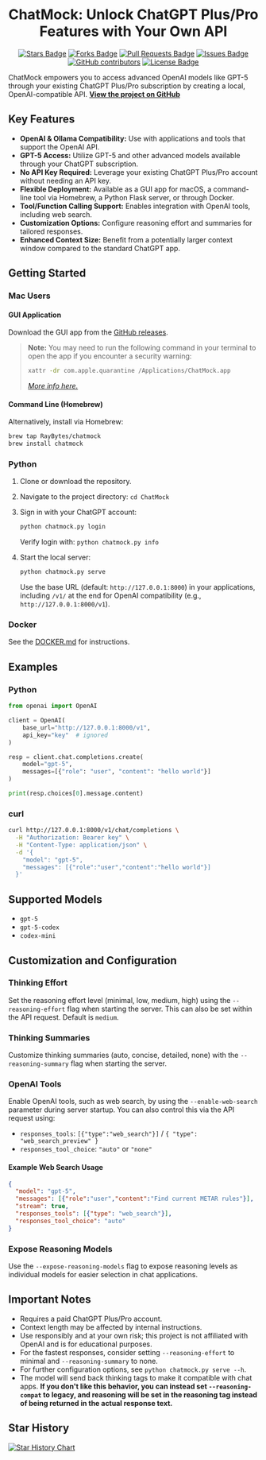 <div align="center">
  <h1>ChatMock: Unlock ChatGPT Plus/Pro Features with Your Own API</h1>
  <div align="center">
    <a href="https://github.com/RayBytes/ChatMock/stargazers"><img src="https://img.shields.io/github/stars/RayBytes/ChatMock" alt="Stars Badge"/></a>
    <a href="https://github.com/RayBytes/ChatMock/network/members"><img src="https://img.shields.io/github/forks/RayBytes/ChatMock" alt="Forks Badge"/></a>
    <a href="https://github.com/RayBytes/ChatMock/pulls"><img src="https://img.shields.io/github/issues-pr/RayBytes/ChatMock" alt="Pull Requests Badge"/></a>
    <a href="https://github.com/RayBytes/ChatMock/issues"><img src="https://img.shields.io/github/issues/RayBytes/ChatMock" alt="Issues Badge"/></a>
    <a href="https://github.com/RayBytes/ChatMock/graphs/contributors"><img alt="GitHub contributors" src="https://img.shields.io/github/contributors/RayBytes/ChatMock?color=2b9348"></a>
    <a href="https://github.com/RayBytes/ChatMock/blob/master/LICENSE"><img src="https://img.shields.io/github/license/RayBytes/ChatMock?color=2b9348" alt="License Badge"/></a>
  </div>
</div>

ChatMock empowers you to access advanced OpenAI models like GPT-5 through your existing ChatGPT Plus/Pro subscription by creating a local, OpenAI-compatible API.  **[View the project on GitHub](https://github.com/RayBytes/ChatMock)**

## Key Features

*   **OpenAI & Ollama Compatibility:**  Use with applications and tools that support the OpenAI API.
*   **GPT-5 Access:** Utilize GPT-5 and other advanced models available through your ChatGPT subscription.
*   **No API Key Required:** Leverage your existing ChatGPT Plus/Pro account without needing an API key.
*   **Flexible Deployment:**  Available as a GUI app for macOS, a command-line tool via Homebrew, a Python Flask server, or through Docker.
*   **Tool/Function Calling Support:** Enables integration with OpenAI tools, including web search.
*   **Customization Options:** Configure reasoning effort and summaries for tailored responses.
*   **Enhanced Context Size:** Benefit from a potentially larger context window compared to the standard ChatGPT app.

## Getting Started

### Mac Users

#### GUI Application

Download the GUI app from the [GitHub releases](https://github.com/RayBytes/ChatMock/releases).

> **Note:**  You may need to run the following command in your terminal to open the app if you encounter a security warning:
>
> ```bash
> xattr -dr com.apple.quarantine /Applications/ChatMock.app
> ```
> *[More info here.](https://github.com/deskflow/deskflow/wiki/Running-on-macOS)*

#### Command Line (Homebrew)

Alternatively, install via Homebrew:

```bash
brew tap RayBytes/chatmock
brew install chatmock
```

### Python

1.  Clone or download the repository.
2.  Navigate to the project directory: `cd ChatMock`
3.  Sign in with your ChatGPT account:

    ```bash
    python chatmock.py login
    ```
    Verify login with:  `python chatmock.py info`

4.  Start the local server:

    ```bash
    python chatmock.py serve
    ```
    Use the base URL (default: `http://127.0.0.1:8000`) in your applications, including `/v1/` at the end for OpenAI compatibility (e.g., `http://127.0.0.1:8000/v1`).

### Docker

See the [DOCKER.md](https://github.com/RayBytes/ChatMock/blob/main/DOCKER.md) for instructions.

## Examples

### Python

```python
from openai import OpenAI

client = OpenAI(
    base_url="http://127.0.0.1:8000/v1",
    api_key="key"  # ignored
)

resp = client.chat.completions.create(
    model="gpt-5",
    messages=[{"role": "user", "content": "hello world"}]
)

print(resp.choices[0].message.content)
```

### curl

```bash
curl http://127.0.0.1:8000/v1/chat/completions \
  -H "Authorization: Bearer key" \
  -H "Content-Type: application/json" \
  -d '{
    "model": "gpt-5",
    "messages": [{"role":"user","content":"hello world"}]
  }'
```

## Supported Models

*   `gpt-5`
*   `gpt-5-codex`
*   `codex-mini`

## Customization and Configuration

### Thinking Effort

Set the reasoning effort level (minimal, low, medium, high) using the `--reasoning-effort` flag when starting the server.  This can also be set within the API request.  Default is `medium`.

### Thinking Summaries

Customize thinking summaries (auto, concise, detailed, none) with the `--reasoning-summary` flag when starting the server.

### OpenAI Tools

Enable OpenAI tools, such as web search, by using the `--enable-web-search` parameter during server startup.  You can also control this via the API request using:

*   `responses_tools`:  `[{"type":"web_search"}]` / `{ "type": "web_search_preview" }`
*   `responses_tool_choice`:  `"auto"` or `"none"`

#### Example Web Search Usage

```json
{
  "model": "gpt-5",
  "messages": [{"role":"user","content":"Find current METAR rules"}],
  "stream": true,
  "responses_tools": [{"type": "web_search"}],
  "responses_tool_choice": "auto"
}
```

### Expose Reasoning Models

Use the `--expose-reasoning-models` flag to expose reasoning levels as individual models for easier selection in chat applications.

## Important Notes

*   Requires a paid ChatGPT Plus/Pro account.
*   Context length may be affected by internal instructions.
*   Use responsibly and at your own risk; this project is not affiliated with OpenAI and is for educational purposes.
*   For the fastest responses, consider setting `--reasoning-effort` to minimal and `--reasoning-summary` to none.
*   For further configuration options, see  `python chatmock.py serve --h`.
*   The model will send back thinking tags to make it compatible with chat apps. **If you don't like this behavior, you can instead set `--reasoning-compat` to legacy, and reasoning will be set in the reasoning tag instead of being returned in the actual response text.**

## Star History

[![Star History Chart](https://api.star-history.com/svg?repos=RayBytes/ChatMock&type=Timeline)](https://www.star-history.com/#RayBytes/ChatMock&Timeline)
